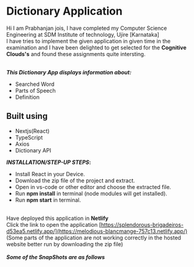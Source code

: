 # Dictionary Application 

Hi I am Prabhanjan jois, I have completed my Computer Science Engineering at SDM Institute of technology, Ujire [Karnataka]\
I have tries to implement the given application in given time in the examination and I have been delighted to get selected for the <b>Cognitive Clouds's</b> and found these assignments quite intersting.


\
<b>_This Dictionary App displays information about:_</b>
* Searched Word
* Parts of Speech
* Definition

## Built using

- Nextjs(React)
- TypeScript
- Axios
- Dictionary API

<b>_INSTALLATION/STEP-UP STEPS_:</b>
  * Install React in your Device.
  * Download the zip file of the project and extract.
  * Open in vs-code or other editor and choose the extracted file.
  * Run <b>npm install</b> in terminal (node modules will get installed).
  * Run <b>npm start</b> in terminal.

\
Have deployed this application in <b> Netlify </b>
\
Click the link to open the application [https://splendorous-brigadeiros-d53ea5.netlify.app/](https://melodious-blancmange-757c13.netlify.app/)
\
(Some parts of the application are not working correctly in the hosted website better run by downloading the zip file)
\
\
<b>_Some of the SnapShots are as follows_</b>

